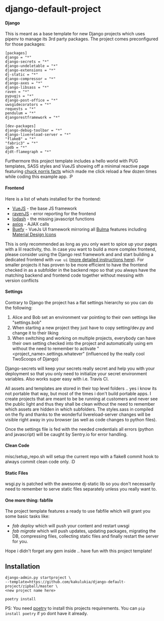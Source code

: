 # django-default-project

#### Django

This is meant as a base template for new Django projects which uses pipenv to manage its 3rd party packages. 
The project comes preconfigured for those packages:
  
    [packages]
    django = "*"
    django-secrets = "*"
    django-undeletable = "*"
    django-extensions = "*"
    dj-static = "*"
    django-compressor = "*"
    django-axes = "*"
    django-libsass = "*"
    raven = "*"
    pypugjs = "*"
    django-post-office = "*"
    uwsgidecorators = "*"
    requests = "*"
    pendulum = "*"
    djangorestframework = "*"
    
    [dev-packages]
    django-debug-toolbar = "*"
    django-livereload-server = "*"
    "flake8" = "*"
    "fabric3" = "*"
    ipdb = "*"
    djdt-flamegraph = "*"

Furthermore this project template includes a hello world with PUG templates, SASS styles and VueJS
showing off a minimal reactive page featuring [chuck norris facts](https://api.chucknorris.io) which made me click reload a few dozen 
times while coding this example app. :P

#### Frontend

Here is a list of whats installed for the frontend:

  - [VueJS](https://vuejs.org/v2/guide/) - the base JS framework  
  - [ravenJS](https://docs.sentry.io/quickstart/) - error reporting for the frontend
  - [lodash](https://lodash.com/docs/4.17.5) - the missing javascript functions
  - [axios](https://github.com/axios/axios) - AJAX calls
  - [Buefy](https://buefy.github.io/#/documentation/start) - VueJs UI framework 
  mirroring all [Bulma](https://bulma.io/documentation/columns/basics/) features including 
  [Material Design Icons](https://materialdesignicons.com/)
  
This is only recommended as long as you only want to spice up your pages with a lil reactivity, tho. 
In case you want to build a more complex frontend, please consider using the Django rest framework and
and start building a dedicated frontend with `vue ui` ([more detailed instructions here](https://cli.vuejs.org/)).
For smaller projects it has proven to be more efficient to have the frontend checked in as a subfolder in the
backend repo so that you always have the matching backend and frontend code together without messing with 
version conflicts

#### Settings
  
Contrary to Django the project has a flat settings hierarchy so you can do the following:

 1. Alice and Bob set an environment var pointing to their own settings like "settings.bob"
 2. When starting a new project they just have to copy setting/dev.py and change it to their liking
 3. When switching and working on multiple projects, everybody can have their own setting checked into the 
 project and automatically using em without the need to remember to activate "<project_name>.settings.whatever" 
 (influenced by the really cool TwoScoops of Django)
 
 Django-secrets will keep your secrets really secret and help you with your deployment so that you only 
 need to initialize your secret environment variables. Also works super easy with i.e. Travis CI.
 
 All assets and templates are stored in their top level folders .. yes i know its not portable that way, but most of 
 the times i don't build portable apps. I create projects that are meant to be be running at customers and never 
 see the public light and thus they shall be clean without the need to remember which assets are hidden in which subfolders.
 The styles.sass in compiled on the fly and thanks to the wonderful livereload-server changes will be visible right away in
 you browser (as well as code changes to python files).
 
 Once the settings file is fed with the needed credentials all errors (python and javascript) will be caught by 
 Sentry.io for error handling. 
 
 #### Clean Code
 
 misc/setup_repo.sh will setup the current repo with a flake8 commit hook to always commit clean code only. :D
 
 #### Static Files
 
 wsgi.py is patched with the awesome dj-static lib so you don't necessarily need to remember to serve static 
 files separately unless you really want to.
 
 #### One more thing: fabfile
  
The project template features a ready to use fabfile which will grant you some basic tasks like:
 
   - _fab deploy_ which will push your content and restart uwsgi
   - _fab migrate_ which will push updates, updating packages, migrating the DB, compressing files, collecting 
   static files and finally restart the server for you.
   
 Hope i didn't forget any gem inside .. have fun with this project template!
 
## Installation

    django-admin.py startproject \
    --template=https://github.com/kakulukia/django-default-project/zipball/master \
    <new project name here>
    
    poetry install

PS: You need [poetry](https://github.com/sdispater/poetry) to install this projects requirements.
You can `pip install poetry` if yo dont have it already.
